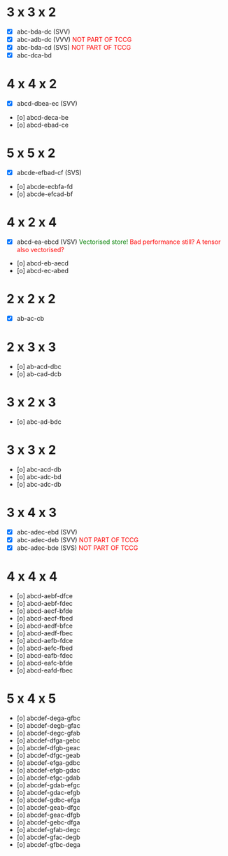 # 3 x 3 x 2
- [x] abc-bda-dc (SVV)
- [x] abc-adb-dc (VVV) <span style="color:red">NOT PART OF TCCG</span>
- [x] abc-bda-cd (SVS) <span style="color:red">NOT PART OF TCCG</span>
- [x] abc-dca-bd

# 4 x 4 x 2
- [x] abcd-dbea-ec (SVV)
- [o] abcd-deca-be
- [o] abcd-ebad-ce

# 5 x 5 x 2
- [x] abcde-efbad-cf (SVS)
- [o] abcde-ecbfa-fd
- [o] abcde-efcad-bf

# 4 x 2 x 4
- [x] abcd-ea-ebcd (VSV) <span style="color:green">Vectorised store!</span> <span style="color:red">Bad performance still? A tensor also vectorised?</span> 
- [o] abcd-eb-aecd
- [o] abcd-ec-abed

# 2 x 2 x 2
- [x] ab-ac-cb

# 2 x 3 x 3
- [o] ab-acd-dbc
- [o] ab-cad-dcb

# 3 x 2 x 3
- [o] abc-ad-bdc

# 3 x 3 x 2
- [o] abc-acd-db
- [o] abc-adc-bd
- [o] abc-adc-db

# 3 x 4 x 3
- [x] abc-adec-ebd (SVV)
- [x] abc-adec-deb (SVV) <span style="color:red">NOT PART OF TCCG</span>
- [x] abc-adec-bde (SVS)  <span style="color:red">NOT PART OF TCCG</span>

# 4 x 4 x 4
- [o] abcd-aebf-dfce
- [o] abcd-aebf-fdec
- [o] abcd-aecf-bfde
- [o] abcd-aecf-fbed
- [o] abcd-aedf-bfce
- [o] abcd-aedf-fbec
- [o] abcd-aefb-fdce
- [o] abcd-aefc-fbed
- [o] abcd-eafb-fdec
- [o] abcd-eafc-bfde
- [o] abcd-eafd-fbec

# 5 x 4 x 5
- [o] abcdef-dega-gfbc
- [o] abcdef-degb-gfac
- [o] abcdef-degc-gfab
- [o] abcdef-dfga-gebc
- [o] abcdef-dfgb-geac
- [o] abcdef-dfgc-geab
- [o] abcdef-efga-gdbc
- [o] abcdef-efgb-gdac
- [o] abcdef-efgc-gdab
- [o] abcdef-gdab-efgc
- [o] abcdef-gdac-efgb
- [o] abcdef-gdbc-efga
- [o] abcdef-geab-dfgc
- [o] abcdef-geac-dfgb
- [o] abcdef-gebc-dfga
- [o] abcdef-gfab-degc
- [o] abcdef-gfac-degb
- [o] abcdef-gfbc-dega